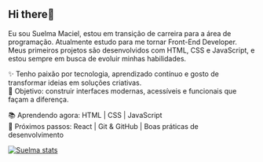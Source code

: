 ## Hi there👋

 Eu sou Suelma Maciel, estou em transição de carreira para a área de programação. Atualmente estudo para me tornar Front-End Developer.
Meus primeiros projetos são desenvolvidos com HTML, CSS e JavaScript, e estou sempre em busca de evoluir minhas habilidades.

✨ Tenho paixão por tecnologia, aprendizado contínuo e gosto de transformar ideias em soluções criativas. <br>
🚀 Objetivo: construir interfaces modernas, acessíveis e funcionais que façam a diferença.

📚 Aprendendo agora: HTML | CSS | JavaScript <br>
🌱 Próximos passos: React | Git & GitHub | Boas práticas de desenvolvimento

[![Suelma stats](https://github-readme-stats.vercel.app/api?username=suelmaoliveira777)](https://github.com/anuraghazra/github-readme-stats)

